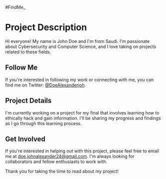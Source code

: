 #FindMe_

# Project Description

Hi everyone! My name is John Doe and I'm from Saudi. I'm passionate about Cybersecurity and Computer Science, and I love taking on projects related to these fields.

## Follow Me

If you're interested in following my work or connecting with me, you can find me on Twitter: [@DoeAlexanderjoh](https://twitter.com/DoeAlexanderjoh).

## Project Details

I'm currently working on a project for my final that involves learning how to ethically hack and gain information. I'll be sharing my progress and findings as I go through this learning process.

## Get Involved

If you're interested in helping out with this project, please feel free to email me at doe.johnalexander24@gmail.com. I'm always looking for collaborators and fellow enthusiasts to work with.

Thank you for taking the time to read about my project!
